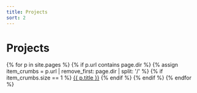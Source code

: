 ```yaml
---
title: Projects
sort: 2
---
```


# Projects

{% for p in site.pages %}
{% if p.url contains page.dir %}
{% assign item_crumbs = p.url | remove_first: page.dir | split: '/' %}
{% if item_crumbs.size == 1 %}
<a href="{{ p.url | relative_url }}" target="_blank">{{ p.title }}</a>
{% endif %}
{% endif %}
{% endfor %}